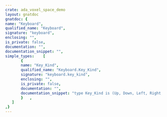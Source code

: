 ```yaml
---
crate: ada_voxel_space_demo
layout: gnatdoc
gnatdoc: {
name: "Keyboard",
qualified_name: "Keyboard",
signature: "keyboard",
enclosing: "",
is_private: false,
documentation: "",
documentation_snippet: "",
simple_types:    [
       {
       name: "Key_Kind",
       qualified_name: "Keyboard.Key_Kind",
       signature: "keyboard.key_kind",
       enclosing: "",
       is_private: false,
       documentation: "",
       documentation_snippet: "type Key_Kind is (Up, Down, Left, Right, Forward, Backward, Esc);",
       }   ,
   ]
,}
---
```


